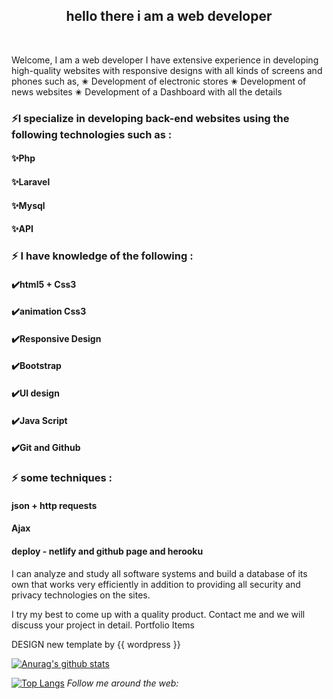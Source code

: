 <div align="center">
<h2>hello there i am a web developer</h2>
</div>
<br>

Welcome, I am a web developer
I have extensive experience in developing high-quality websites with responsive designs with all kinds of screens and phones such as,
✬ Development of electronic stores
✬ Development of news websites
✬ Development of a Dashboard with all the details


### ⚡️I specialize in developing back-end websites using the following technologies such as :

#### ✨Php

#### ✨Laravel

#### ✨Mysql

#### ✨API

### ⚡️ I have knowledge of the following :

#### ✔️html5 + Css3

#### ✔️animation Css3

#### ✔️Responsive Design

#### ✔️Bootstrap

#### ✔️UI design

#### ✔️Java Script

#### ✔️Git and Github

### ⚡️ some techniques :

#### json + http requests

#### Ajax 

#### deploy - netlify and github page and herooku 

I can analyze and study all software systems and build a database of its own that works very efficiently in addition to providing all security and privacy technologies on the sites.

I try my best to come up with a quality product. Contact me and we will discuss your project in detail.
Portfolio Items



DESIGN new template by {{ wordpress }}

[![Anurag's github stats](https://github-readme-stats.vercel.app/api?username=firasabualkomboz)](https://github.com/anuraghazra/github-readme-stats)

[![Top Langs](https://github-readme-stats.vercel.app/api/top-langs/?username=firasabualkomboz&layout=compact)](https://github.com/anuraghazra/github-readme-stats)
<i>Follow me around the web:</i><br>

  <!-- <a target="_blank" href="https://www.linkedin.com/in/feras-anwer-abu-alkomboz-672523192/edit/intro/">🇱​🇮​🇳​🇰​🇪​🇩​🇮​🇳​</a> ●

